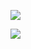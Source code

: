 ![](https://www.nta.go.jp/tmp/8772511f-89af-498a-9c56-b72b9980e9c9/images/e65230137575393a60c34c7208faf1e70c770d68881d5f4e89fe374476f7b053.jpg)

![](https://www.nta.go.jp/tmp/8772511f-89af-498a-9c56-b72b9980e9c9/images/ba4c4cb6f712c406a3d480d6074c2a15ea3bf6dfb867cb026dba9728d3cdb5f3.jpg)